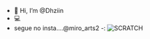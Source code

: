 - 👋 Hi, I’m @Dhziin
- 💻
- segue no insta....@miro_arts2
-:
![SCRATCH](https://img.shields.io/badge/Scratch-4D97FF?style=for-the-badge&logo=Scratch&logoColor=white)




<Amg  scr="https://img.shields.io/badge/JavaScript-323330?style=for-the-badge&logo=javascript&logoColor=F7DF1E">
